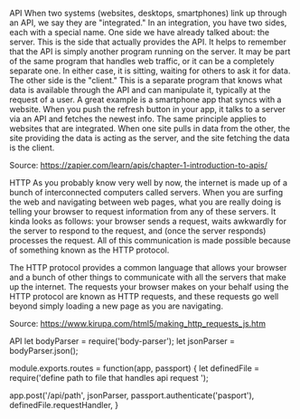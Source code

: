 API
When two systems (websites, desktops, smartphones) link up through an API, we say they are "integrated." In an integration, you have two sides, each with a special name. One side we have already talked about: the server. This is the side that actually provides the API. It helps to remember that the API is simply another program running on the server. It may be part of the same program that handles web traffic, or it can be a completely separate one. In either case, it is sitting, waiting for others to ask it for data. The other side is the "client." This is a separate program that knows what data is available through the API and can manipulate it, typically at the request of a user. A great example is a smartphone app that syncs with a website. When you push the refresh button in your app, it talks to a server via an API and fetches the newest info. The same principle applies to websites that are integrated. When one site pulls in data from the other, the site providing the data is acting as the server, and the site fetching the data is the client.

 Source: https://zapier.com/learn/apis/chapter-1-introduction-to-apis/


HTTP
As you probably know very well by now, the internet is made up of a bunch of interconnected computers called servers. When you are surfing the web and navigating between web pages, what you are really doing is telling your browser to request information from any of these servers. It kinda looks as follows: your browser sends a request, waits awkwardly for the server to respond to the request, and (once the server responds) processes the request. All of this communication is made possible because of something known as the HTTP protocol.

The HTTP protocol provides a common language that allows your browser and a bunch of other things to communicate with all the servers that make up the internet. The requests your browser makes on your behalf using the HTTP protocol are known as HTTP requests, and these requests go well beyond simply loading a new page as you are navigating.

Source: https://www.kirupa.com/html5/making_http_requests_js.htm


API
let bodyParser = require('body-parser');
let jsonParser = bodyParser.json();


module.exports.routes = function(app, passport) {
  let definedFile = require('define path to file that handles api request ');

  app.post('/api/path', jsonParser, passport.authenticate('pasport'),  definedFile.requestHandler,
}
